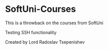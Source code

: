 # SoftUni-Courses

This is a throwback on the courses from SoftUni

Testing SSH functionality

Created by Lord Radoslav Tsepenishev